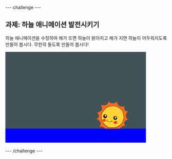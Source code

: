 \--- challenge \---

## 과제: 하늘 애니메이션 발전시키기

하늘 애니메이션을 수정하여 해가 뜨면 하늘이 밝아지고 해가 지면 하늘이 어두워지도록 만들어 봅시다. 무한히 돌도록 만들어 봅시다!

![스크린샷](images/sunrise-sky-challenge.png)

\--- /challenge \---